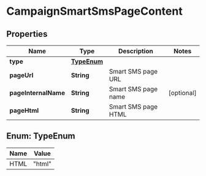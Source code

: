 

# CampaignSmartSmsPageContent


## Properties

| Name | Type | Description | Notes |
|------------ | ------------- | ------------- | -------------|
|**type** | [**TypeEnum**](#TypeEnum) |  |  |
|**pageUrl** | **String** | Smart SMS page URL |  |
|**pageInternalName** | **String** | Smart SMS page name |  [optional] |
|**pageHtml** | **String** | Smart SMS page HTML |  |



## Enum: TypeEnum

| Name | Value |
|---- | -----|
| HTML | &quot;html&quot; |



